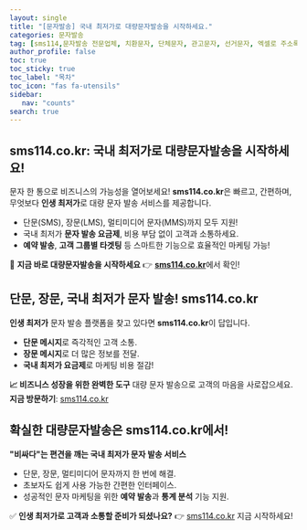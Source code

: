 ```yaml
---
layout: single
title: "[문자발송] 국내 최저가로 대량문자발송을 시작하세요."
categories: 문자발송
tag: [sms114,문자발송 전문업체, 치환문자, 단체문자, 관고문자, 선거문자, 엑셀로 주소록 간편등록, 예약발송, SMS, MMS, MMS, 대량문자, 치환문자, 주소록관리, 문자연동, 문자발송전문업체, 신년문자발송, 신년인사 ]
author_profile: false
toc: true
toc_sticky: true
toc_label: "목차"
toc_icon: "fas fa-utensils" 
sidebar:
   nav: "counts"
search: true
---
```


## **sms114.co.kr: 국내 최저가로 대량문자발송을 시작하세요!**

문자 한 통으로 비즈니스의 가능성을 열어보세요!
**sms114.co.kr**은 빠르고, 간편하며, 무엇보다 **인생 최저가**로 대량 문자 발송 서비스를 제공합니다.

- 단문(SMS), 장문(LMS), 멀티미디어 문자(MMS)까지 모두 지원!
- 국내 최저가 **문자 발송 요금제**, 비용 부담 없이 고객과 소통하세요.
- **예약 발송**, **고객 그룹별 타겟팅** 등 스마트한 기능으로 효율적인 마케팅 가능!

💬 **지금 바로 대량문자발송을 시작하세요**
👉 [**sms114.co.kr**](http://sms114.co.kr)에서 확인!

## **단문, 장문, 국내 최저가 문자 발송! sms114.co.kr**

**인생 최저가** 문자 발송 플랫폼을 찾고 있다면 **sms114.co.kr**이 답입니다.

- **단문 메시지**로 즉각적인 고객 소통.
- **장문 메시지**로 더 많은 정보를 전달.
- **국내 최저가 요금제**로 마케팅 비용 절감!

**📈 비즈니스 성장을 위한 완벽한 도구**
대량 문자 발송으로 고객의 마음을 사로잡으세요.
**지금 방문하기**: [sms114.co.kr](http://sms114.co.kr)

## **확실한 대량문자발송은 sms114.co.kr에서!**

**"비싸다"는 편견을 깨는 국내 최저가 문자 발송 서비스**

- 단문, 장문, 멀티미디어 문자까지 한 번에 해결.
- 초보자도 쉽게 사용 가능한 간편한 인터페이스.
- 성공적인 문자 마케팅을 위한 **예약 발송**과 **통계 분석** 기능 지원.

✅ **인생 최저가로 고객과 소통할 준비가 되셨나요?**
👉 [sms114.co.kr](http://sms114.co.kr) 지금 시작하세요!